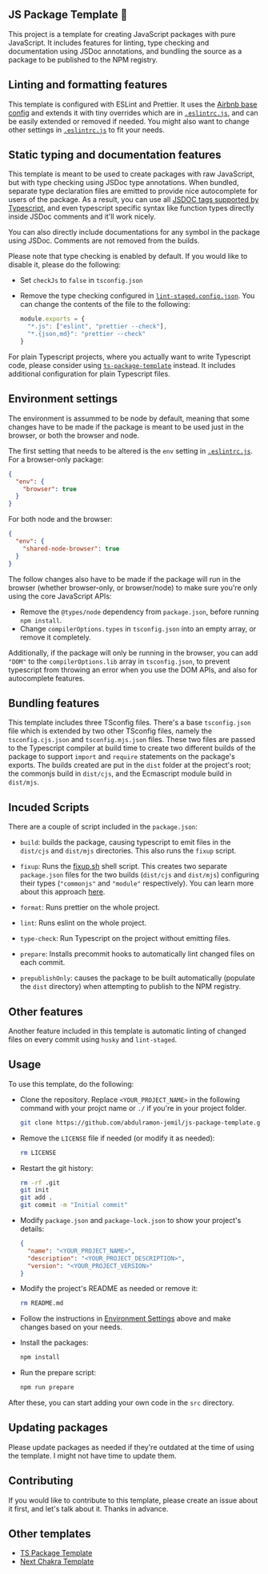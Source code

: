## JS Package Template 🚀

This project is a template for creating JavaScript packages with pure
JavaScript. It includes features for linting, type checking and documentation
using JSDoc annotations, and bundling the source as a package to be published to
the NPM registry.

## Linting and formatting features

This template is configured with ESLint and Prettier. It uses the [Airbnb base
config](https://www.npmjs.com/package/eslint-config-airbnb-base) and extends it
with tiny overrides which are in [`.eslintrc.js`](./.eslintrc.js), and can be
easily extended or removed if needed. You might also want to change other
settings in [`.eslintrc.js`](./.eslintrc.js) to fit your needs.

## Static typing and documentation features

This template is meant to be used to create packages with raw JavaScript, but
with type checking using JSDoc type annotations. When bundled, separate type
declaration files are emitted to provide nice autocomplete for users of the
package. As a result, you can use all [JSDOC tags supported by
Typescript](https://www.typescriptlang.org/docs/handbook/jsdoc-supported-types.html),
and even typescript specific syntax like function types directly inside JSDoc
comments and it'll work nicely.

You can also directly include documentations for any symbol in the package using
JSDoc. Comments are not removed from the builds.

Please note that type checking is enabled by default. If you would like to
disable it, please do the following:

- Set `checkJs` to `false` in `tsconfig.json`
- Remove the type checking configured in
  [`lint-staged.config.json`](./lint-staged.config.js). You can change the
  contents of the file to the following:

  ```js
  module.exports = {
    "*.js": ["eslint", "prettier --check"],
    "*.{json,md}": "prettier --check"
  }
  ```

For plain Typescript projects, where you actually want to write Typescript code,
please consider using
[`ts-package-template`](https://github.com/abdulramon-jemil/ts-package-template)
instead. It includes additional configuration for plain Typescript files.

## Environment settings

The environment is assummed to be node by default, meaning that some changes
have to be made if the package is meant to be used just in the browser, or both
the browser and node.

The first setting that needs to be altered is the `env` setting in
[`.eslintrc.js`](./.eslintrc.js). For a browser-only package:

```json
{
  "env": {
    "browser": true
  }
}
```

For both node and the browser:

```json
{
  "env": {
    "shared-node-browser": true
  }
}
```

The follow changes also have to be made if the package will run in the browser
(whether browser-only, or browser/node) to make sure you're only using the core
JavaScript APIs:

- Remove the `@types/node` dependency from `package.json`, before running `npm
install`.
- Change `compilerOptions.types` in `tsconfig.json` into an empty array, or
  remove it completely.

Additionally, if the package will only be running in the browser, you can add
`"DOM"` to the `compilerOptions.lib` array in `tsconfig.json`, to prevent
typescript from throwing an error when you use the DOM APIs, and also for
autocomplete features.

## Bundling features

This template includes three TSconfig files. There's a base `tsconfig.json` file
which is extended by two other TSconfig files, namely the `tsconfig.cjs.json`
and `tsconfig.mjs.json` files. These two files are passed to the Typescript
compiler at build time to create two different builds of the package to support
`import` and `require` statements on the package's exports. The builds created
are put in the `dist` folder at the project's root; the commonjs build in
`dist/cjs`, and the Ecmascript module build in `dist/mjs`.

## Incuded Scripts

There are a couple of script included in the `package.json`:

- `build`: builds the package, causing typescript to emit files in the
  `dist/cjs` and `dist/mjs` directories. This also runs the `fixup` script.

- `fixup`: Runs the [fixup.sh](./fixup.sh) shell script. This creates two
  separate `package.json` files for the two builds (`dist/cjs` and `dist/mjs`)
  configuring their types (`"commonjs"` and `"module"` respectively). You can
  learn more about this approach
  [here](https://www.sensedeep.com/blog/posts/2021/how-to-create-single-source-npm-module.html).

- `format`: Runs prettier on the whole project.

- `lint`: Runs eslint on the whole project.

- `type-check`: Run Typescript on the project without emitting files.

- `prepare`: Installs precommit hooks to automatically lint changed files on
  each commit.

- `prepublishOnly`: causes the package to be built automatically (populate the
  `dist` directory) when attempting to publish to the NPM registry.

## Other features

Another feature included in this template is automatic linting of changed files
on every commit using `husky` and `lint-staged`.

## Usage

To use this template, do the following:

- Clone the repository. Replace `<YOUR_PROJECT_NAME>` in the following command
  with your projct name or `./` if you're in your project folder.

  ```bash
  git clone https://github.com/abdulramon-jemil/js-package-template.git <YOUR_PROJECT_NAME>
  ```

- Remove the `LICENSE` file if needed (or modify it as needed):

  ```bash
  rm LICENSE
  ```

- Restart the git history:

  ```bash
  rm -rf .git
  git init
  git add .
  git commit -m "Initial commit"
  ```

- Modify `package.json` and `package-lock.json` to show your project's details:

  ```json
  {
    "name": "<YOUR_PROJECT_NAME>",
    "description": "<YOUR_PROJECT_DESCRIPTION>",
    "version": "<YOUR_PROJECT_VERSION>"
  }
  ```

- Modify the project's README as needed or remove it:

  ```bash
  rm README.md
  ```

- Follow the instructions in [Environment Settings](#environment-settings) above
  and make changes based on your needs.

- Install the packages:

  ```bash
  npm install
  ```

- Run the prepare script:

  ```bash
  npm run prepare
  ```

After these, you can start adding your own code in the `src` directory.

## Updating packages

Please update packages as needed if they're outdated at the time of using the
template. I might not have time to update them.

## Contributing

If you would like to contribute to this template, please create an issue about
it first, and let's talk about it. Thanks in advance.

## Other templates

- [TS Package Template](https://github.com/abdulramon-jemil/ts-package-template)
- [Next Chakra
  Template](https://github.com/abdulramon-jemil/next-chakra-template)
